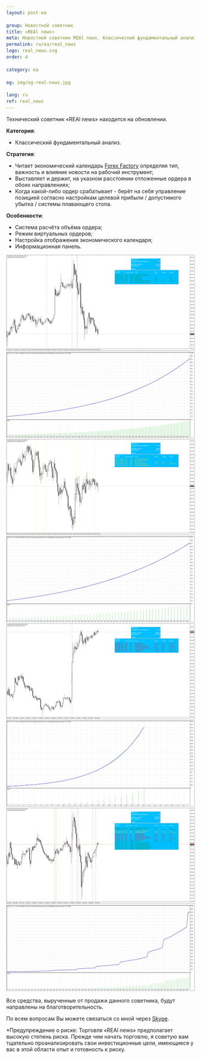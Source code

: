 ```yaml
---
layout: post-ea

group: Новостной советник
title: «REAl news»
meta: Новостной советник REAl news. Классический фундаментальный анализ. Все средства, вырученные от продажи данного советника, будут направлены на благотворительность.
permalink: ru/ea/real_news
logo: real_news.svg
order: 4

category: ea

og: img/og-real-news.jpg

lang: ru
ref: real_news
---
```


Технический советник «REAl news» находится на обновлении.


**Категория**:
  - Классический фундаментальный анализ.

**Стратегия**:
  - Читает экономический календарь <a href="https://www.forexfactory.com" target="_blank">Forex Factory</a> определяя тип, важность и влияние новости на рабочий инструмент;
  - Выставляет и держит, на указном расстоянии отложенные ордера в обоих направлениях;
  - Когда какой-либо ордер срабатывает - берёт на себя управление позицией согласно настройкам целевой прибыли / допустимого убытка / системы плавающего стопа.

**Особенности**:
  - Система расчёта объёма ордера;
  - Режим виртуальных ордеров;
  - Настройка отображения экономического календаря;
  - Информационная панель.


<a data-fancybox="gallery" href="/img/ea/ru/1. RUS - XAUUSD (Medium news).png"><img src="/img/ea/ru/1. RUS - XAUUSD (Medium news).png" alt=""></a>
<a data-fancybox="gallery" href="/img/ea/ru/1. RUS - XAUUSD (Medium chart).png"><img src="/img/ea/ru/1. RUS - XAUUSD (Medium chart).png" alt=""></a>
<a data-fancybox="gallery" href="/img/ea/ru/2. RUS - XAUUSD (High news).png"><img src="/img/ea/ru/2. RUS - XAUUSD (High news).png" alt=""></a>
<a data-fancybox="gallery" href="/img/ea/ru/2. RUS - XAUUSD (High chart).png"><img src="/img/ea/ru/2. RUS - XAUUSD (High chart).png" alt=""></a>
<a data-fancybox="gallery" href="/img/ea/ru/3. RUS - XAUUSD (NFP news).png"><img src="/img/ea/ru/3. RUS - XAUUSD (NFP news).png" alt=""></a>
<a data-fancybox="gallery" href="/img/ea/ru/3. RUS - XAUUSD (NFP chart).png"><img src="/img/ea/ru/3. RUS - XAUUSD (NFP chart).png" alt=""></a>
<a data-fancybox="gallery" href="/img/ea/ru/4. RUS - XAUUSD (All news).png"><img src="/img/ea/ru/4. RUS - XAUUSD (All news).png" alt=""></a>
<a data-fancybox="gallery" href="/img/ea/ru/4. RUS - XAUUSD (All chart).png"><img src="/img/ea/ru/4. RUS - XAUUSD (All chart).png" alt=""></a>


<!-- Работу советника «REAl news» можно увидеть на видео.

<iframe width="560" height="315" src="https://www.youtube.com/embed/eoHqHGPLqW0" frameborder="0" allowfullscreen></iframe> -->

Все средства, вырученные от продажи данного советника, будут направлены на благотворительность.

По всем вопросам Вы можете связаться со мной через <a href="skype:chutkoy89?chat" target="_blank">Skype</a>.

*Предупреждение о риске: Торговля «REAl news» предполагает высокую степень риска. Прежде чем начать торговлю, я советую вам тщательно проанализировать свои инвестиционные цели, имеющиеся у вас в этой области опыт и готовность к риску.
